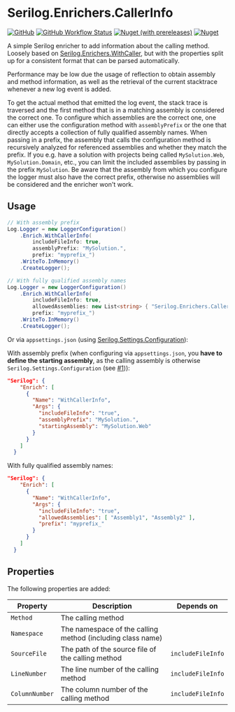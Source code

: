 # Serilog.Enrichers.CallerInfo

[![GitHub](https://img.shields.io/github/license/pm4net/serilog-enrichers-callerinfo?style=flat-square)](https://github.com/pm4net/serilog-enrichers-callerinfo/blob/master/LICENSE)
[![GitHub Workflow Status](https://img.shields.io/github/actions/workflow/status/pm4net/serilog-enrichers-callerinfo/tests.yml?label=tests&style=flat-square&branch=master)](https://github.com/pm4net/serilog-enrichers-callerinfo/actions/workflows/tests.yml)
[![Nuget (with prereleases)](https://img.shields.io/nuget/vpre/Serilog.Enrichers.CallerInfo?label=NuGet&style=flat-square)](https://www.nuget.org/packages/Serilog.Enrichers.CallerInfo/)
[![Nuget](https://img.shields.io/nuget/dt/Serilog.Enrichers.CallerInfo?label=NuGet%20Downloads&style=flat-square)](https://www.nuget.org/packages/Serilog.Enrichers.CallerInfo/#versions-body-tab)

A simple Serilog enricher to add information about the calling method. Loosely based on [Serilog.Enrichers.WithCaller](https://github.com/pmetz-steelcase/Serilog.Enrichers.WithCaller), but with the properties split up for a consistent format that can be parsed automatically.

Performance may be low due the usage of reflection to obtain assembly and method information, as well as the retrieval of the current stacktrace whenever a new log event is added.

To get the actual method that emitted the log event, the stack trace is traversed and the first method that is in a matching assembly is considered the correct one. To configure which assemblies are the correct one, one can either use the configuration method with `assemblyPrefix` or the one that directly accepts a collection of fully qualified assembly names. When passing in a prefix, the assembly that calls the configuration method is recursively analyzed for referenced assemblies and whether they match the prefix. If you e.g. have a solution with projects being called `MySolution.Web`, `MySolution.Domain`, etc., you can limit the included assemblies by passing in the prefix `MySolution`. Be aware that the assembly from which you configure the logger must also have the correct prefix, otherwise no assemblies will be considered and the enricher won't work.

## Usage

```csharp
// With assembly prefix
Log.Logger = new LoggerConfiguration()
    .Enrich.WithCallerInfo(
        includeFileInfo: true, 
        assemblyPrefix: "MySolution.", 
        prefix: "myprefix_")
    .WriteTo.InMemory()
    .CreateLogger();

// With fully qualified assembly names
Log.Logger = new LoggerConfiguration()
    .Enrich.WithCallerInfo(
        includeFileInfo: true, 
        allowedAssemblies: new List<string> { "Serilog.Enrichers.CallerInfo.Tests" }, 
        prefix: "myprefix_")
    .WriteTo.InMemory()
    .CreateLogger();
```

Or via `appsettings.json` (using [Serilog.Settings.Configuration](https://github.com/serilog/serilog-settings-configuration)):

With assembly prefix (when configuring via `appsettings.json`, you **have to define the starting assembly**, as the calling assembly is otherwise `Serilog.Settings.Configuration` (see [#1](https://github.com/pm4net/serilog-enrichers-callerinfo/issues/1))):
```json
"Serilog": {
    "Enrich": [
      {
        "Name": "WithCallerInfo",
        "Args": {
          "includeFileInfo": "true",
          "assemblyPrefix": "MySolution.",
          "startingAssembly": "MySolution.Web"
        }
      }
    ]
  }
```

With fully qualified assembly names:
```json
"Serilog": {
    "Enrich": [
      {
        "Name": "WithCallerInfo",
        "Args": {
          "includeFileInfo": "true",
          "allowedAssemblies": [ "Assembly1", "Assembly2" ],
          "prefix": "myprefix_"
        }
      }
    ]
  }
```

## Properties

The following properties are added:

| Property | Description | Depends on |
|----------|-------------|------------|
| `Method` | The calling method |  |
| `Namespace` | The namespace of the calling method (including class name) |  |
| `SourceFile` | The path of the source file of the calling method | `includeFileInfo` |
| `LineNumber` | The line number of the calling method | `includeFileInfo` |
| `ColumnNumber` | The column number of the calling method | `includeFileInfo` |